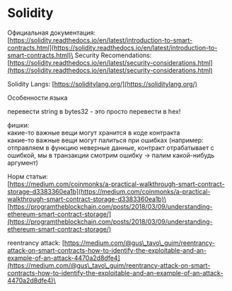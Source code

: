 # Solidity

Официальная документация: [https://solidity.readthedocs.io/en/latest/introduction-to-smart-contracts.html](https://solidity.readthedocs.io/en/latest/introduction-to-smart-contracts.html)\
Security Recomendations: [https://solidity.readthedocs.io/en/latest/security-considerations.html](https://solidity.readthedocs.io/en/latest/security-considerations.html)

Solidity Langs: [https://soliditylang.org/](https://soliditylang.org/)

Особенности языка

перевести string в bytes32 - это просто перевести в hex!

фишки:\
какие-то важные вещи могут хранится в коде контракта\
какие-то важные вещи могут палиться при ошибках (например: отправляем в функцию неверные данные, контракт отрабатывает с ошибкой, мы в транзакции смотрим ошибку -> палим какой-нибудь аргумент)

Норм статьи: \
[https://medium.com/coinmonks/a-practical-walkthrough-smart-contract-storage-d3383360ea1b](https://medium.com/coinmonks/a-practical-walkthrough-smart-contract-storage-d3383360ea1b)\
[https://programtheblockchain.com/posts/2018/03/09/understanding-ethereum-smart-contract-storage/](https://programtheblockchain.com/posts/2018/03/09/understanding-ethereum-smart-contract-storage/)

reentrancy attack: [https://medium.com/@gus\_tavo\_guim/reentrancy-attack-on-smart-contracts-how-to-identify-the-exploitable-and-an-example-of-an-attack-4470a2d8dfe4](https://medium.com/@gus\_tavo\_guim/reentrancy-attack-on-smart-contracts-how-to-identify-the-exploitable-and-an-example-of-an-attack-4470a2d8dfe4)\


